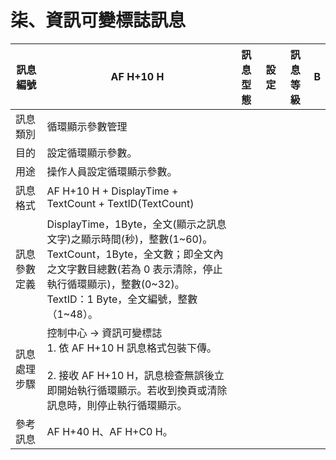 # 柒、資訊可變標誌訊息

| 訊息編號 | AF H+10 H | 訊息型態 | 設定 | 訊息等級 | B |
|---------|-----------|---------|------|---------|---|
| 訊息類別 | 循環顯示參數管理 |
| 目的 | 設定循環顯示參數。 |
| 用途 | 操作人員設定循環顯示參數。 |
| 訊息格式 | AF H+10 H + DisplayTime + TextCount + TextID(TextCount) |
| 訊息參數定義 | DisplayTime，1Byte，全文(顯示之訊息文字)之顯示時間(秒)，整數(1~60)。<br>TextCount，1Byte，全文數；即全文內之文字數目總數(若為 0 表示清除，停止執行循環顯示)，整數(0~32)。<br>TextID：1 Byte，全文編號，整數（1~48）。 |
| 訊息處理步驟 | 控制中心 → 資訊可變標誌<br>1. 依 AF H+10 H 訊息格式包裝下傳。<br><br>2. 接收 AF H+10 H，訊息檢查無誤後立即開始執行循環顯示。若收到換頁或清除訊息時，則停止執行循環顯示。 |
| 參考訊息 | AF H+40 H、AF H+C0 H。 |

